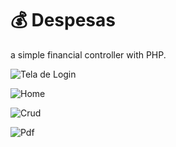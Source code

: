 # :moneybag: Despesas

a simple financial controller with PHP.

![Tela de Login](screenshots/despesas-login.png)

![Home](screenshots/inicio.png)

![Crud](screenshots/crud.png)

![Pdf](screenshots/pdf.png)
